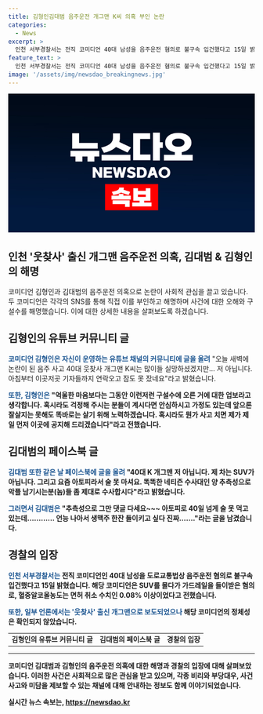 ```yaml
---
title: 김형인김대범 음주운전 개그맨 K씨 의혹 부인 논란
categories:
  - News
excerpt: >
  인천 서부경찰서는 전직 코미디언 40대 남성을 음주운전 혐의로 불구속 입건했다고 15일 밝혔다. 김형인과 김대범은 각각 SNS를 통해 명칭 및 차량과의 무관을 주장하며 사실 왜곡을 비난했다. 음주운전으로 가드레일에 부딪힌 것으로 밝혀졌으며, 혐의를 부인했던 K씨로 보도된 개그맨이다. 
feature_text: >
  인천 서부경찰서는 전직 코미디언 40대 남성을 음주운전 혐의로 불구속 입건했다고 15일 밝혔다. 김형인과 김대범은 각각 SNS를 통해 명칭 및 차량과의 무관을 주장하며 사실 왜곡을 비난했다. 음주운전으로 가드레일에 부딪힌 것으로 밝혀졌으며, 혐의를 부인했던 K씨로 보도된 개그맨이다. 
image: '/assets/img/newsdao_breakingnews.jpg'
---
```


<p><img src="/assets/img/newsdao_breakingnews.jpg" alt="implanttips 속보" /></p>

<h2>인천 '웃찾사' 출신 개그맨 음주운전 의혹, 김대범 & 김형인의 해명</h2>

<p data-ke-size="size16">코미디언 김형인과 김대범의 음주운전 의혹으로 논란이 사회적 관심을 끌고 있습니다. 두 코미디언은 각각의 SNS를 통해 직접 이를 부인하고 해명하며 사건에 대한 오해와 구설수를 해명했습니다. 이에 대한 상세한 내용을 살펴보도록 하겠습니다.</p>

<h2 data-ke-size="size26">김형인의 유튜브 커뮤니티 글</h2>

<p><b><span style="color: #1a5490;">코미디언 김형인은 자신이 운영하는 유튜브 채널의 커뮤니티에 글을 올려</span></b> "오늘 새벽에 논란이 된 음주 사고 40대 웃찾사 개그맨 K씨는 많이들 실망하셨겠지만… 저 아닙니다. 아침부터 이곳저곳 기자들까지 연락오고 잠도 못 잤네요"라고 밝혔습니다.</p>

<p><b><span style="color: #1a5490;">또한, 김형인은</span><b> "억울한 마음보다는 그동안 이런저런 구설수에 오른 거에 대한 업보라고 생각합니다. 혹시라도 걱정해 주시는 분들이 계시다면 안심하시고 가정도 있는데 앞으론 잘살지는 못해도 똑바로는 살기 위해 노력하겠습니다. 혹시라도 뭔가 사고 치면 제가 제일 먼저 이곳에 공지해 드리겠습니다"라고 전했습니다.</p>

<h2 data-ke-size="size26">김대범의 페이스북 글</h2>

<p><b><span style="color: #1a5490;">김대범 또한 같은 날 페이스북에 글을 올려</span></b> "40대 K 개그맨 저 아닙니다. 제 차는 SUV가 아닙니다. 그리고 요즘 아토피라서 술 못 마셔요. 똑똑한 네티즌 수사대인 양 추측성으로 악플 남기시는분(놈)들 좀 제대로 수사합시다"라고 밝혔습니다.</p>

<p><b><span style="color: #1a5490;">그러면서 김대범은</span><b> "추측성으로 그만 댓글 다세요~~~ 아토피로 40일 넘게 술 못 먹고 있는데………… 언능 나아서 생맥주 한잔 들이키고 싶다 진짜……."라는 글을 남겼습니다.</p>

<h2 data-ke-size="size26">경찰의 입장</h2>

<p><b><span style="color: #1a5490;">인천 서부경찰서는</span></b> 전직 코미디언인 40대 남성을 도로교통법상 음주운전 혐의로 불구속 입건했다고 15일 밝혔습니다. 해당 코미디언은 SUV를 몰다가 가드레일을 들이받은 혐의로, 혈중알코올농도는 면허 취소 수치인 0.08% 이상이었다고 전했습니다.</p>

<p><b><span style="color: #1a5490;">또한, 일부 언론에서는 '웃찾사' 출신 개그맨으로 보도되었으나</span></b> 해당 코미디언의 정체성은 확인되지 않았습니다.</p>

<table style="width: 100%;" data-ke-size="size16">
<tbody>
<tr>
<td style="text-align: center; height: 17px;"><b>김형인의 유튜브 커뮤니티 글</b></td>
<td style="text-align: center; height: 17px;"><b>김대범의 페이스북 글</b></td>
<td style="text-align: center; height: 17px;"><b>경찰의 입장</b></td>
</tr>
</tbody>
</table>

<hr>

<p data-ke-size="size16">코미디언 김대범과 김형인의 음주운전 의혹에 대한 해명과 경찰의 입장에 대해 살펴보았습니다. 이러한 사건은 사회적으로 많은 관심을 받고 있으며, 각종 비리와 부당대우, 사건사고와 미담을 제보할 수 있는 채널에 대해 안내하는 정보도 함께 이야기되었습니다.</p>
실시간 뉴스 속보는, <a href="https://newsdao.kr" rel="dofollow">https://newsdao.kr</a>


